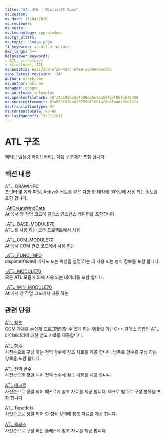 ```yaml
---
title: "ATL 구조 | Microsoft Docs"
ms.custom: 
ms.date: 11/04/2016
ms.reviewer: 
ms.suite: 
ms.technology: cpp-windows
ms.tgt_pltfrm: 
ms.topic: 'index-page '
f1_keywords: vc.atl.structures
dev_langs: C++
helpviewer_keywords:
- ATL, structures
- structures, ATL
ms.assetid: 622173c8-6f2e-457c-8fae-28d4e80ecdb5
caps.latest.revision: "14"
author: mikeblome
ms.author: mblome
manager: ghogen
ms.workload: cplusplus
ms.openlocfilehash: c8f34a1957a4af4090d5e73a54f0ef00f8b76088
ms.sourcegitcommit: 8fa8fdf0fbb4f57950f1e8f4f9b81b4d39ec7d7a
ms.translationtype: MT
ms.contentlocale: ko-KR
ms.lasthandoff: 12/21/2017
---
```

# <a name="atl-structures"></a>ATL 구조


액티브 템플릿 라이브러리는 다음 구조체가 포함 됩니다.  
  
## <a name="in-this-section"></a>섹션 내용  
 [ATL_DRAWINFO](../../atl/reference/atl-drawinfo-structure.md)  
 프린터 및 메타 파일, ActiveX 컨트롤 같은 다양 한 대상에 렌더링에 사용 되는 정보를 포함 합니다.  
  
 [_AtlCreateWndData](../../atl/reference/atlcreatewnddata-structure.md)  
 Atl에서 창 작업 코드에 클래스 인스턴스 데이터를 포함합니다.  
  
 [_ATL_BASE_MODULE70](../../atl/reference/atl-base-module70-structure.md)  
 ATL.를 사용 하는 모든 프로젝트에서 사용  
  
 [_ATL_COM_MODULE70](../../atl/reference/atl-com-module70-structure.md)  
 Atl에서 COM 관련 코드에서 사용 하는  
  
 [_ATL_FUNC_INFO](../../atl/reference/atl-func-info-structure.md)  
 dispinterface에 메서드 또는 속성을 설명 하는 데 사용 되는 형식 정보를 포함 합니다.  
  
 [_ATL_MODULE70](../../atl/reference/atl-module70-structure.md)  
 모든 ATL 모듈에 의해 사용 되는 데이터를 포함 합니다.  
  
 [_ATL_WIN_MODULE70](../../atl/reference/atl-win-module70-structure.md)  
 Atl에서 창 작업 코드에서 사용 하는  
  
## <a name="related-sections"></a>관련 단원  
 [ATL 참조](../../atl/atl-com-desktop-components.md)  
 COM 개체를 손쉽게 프로그래밍할 수 있게 하는 템플릿 기반 C++ 클래스 집합인 ATL 라이브러리에 대한 참고 자료를 제공합니다.  
  
 [ATL 함수](../../atl/reference/atl-functions.md)  
 사전순으로 구성 하는 전역 함수에 참조 자료를 제공 합니다. 범주로 함수를 구성 하는 항목을 포함 합니다.  
  
 [ATL 전역 변수](../../atl/reference/atl-global-variables.md)  
 사전순으로 정렬 되어 전역 변수에 참조 자료를 제공 합니다.  
  
 [ATL 매크로](../../atl/reference/atl-macros.md)  
 사전순으로 정렬 되어 매크로에 참조 자료를 제공 합니다. 매크로 범주로 구성 항목을 포함 합니다.  
  
 [ATL Typedefs](../../atl/reference/atl-typedefs.md)  
 사전순으로 정렬 되어 한 형식 정의에 참조 자료를 제공 합니다.  
  
 [ATL 클래스](../../atl/reference/atl-classes.md)  
 사전순으로 구성 하는 클래스에 참조 자료를 제공 합니다.
